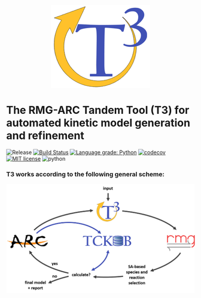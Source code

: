 <p align="center">
  <a href="https://reactionmechanismgenerator.github.io/T3/"><img src="https://github.com/ReactionMechanismGenerator/T3/blob/master/grf/T3_logo_small.gif" alt="T3"></a>
</p>

# The RMG-ARC Tandem Tool (T3) for automated kinetic model generation and refinement

![Release](https://img.shields.io/badge/version-0.1.0-blue.svg)
[![Build Status](https://travis-ci.com/ReactionMechanismGenerator/T3.svg?branch=master)](https://travis-ci.com/ReactionMechanismGenerator/T3)
[![Language grade: Python](https://img.shields.io/lgtm/grade/python/g/ReactionMechanismGenerator/T3.svg?logo=lgtm&logoWidth=18)](https://lgtm.com/projects/g/ReactionMechanismGenerator/T3/context:python)
[![codecov](https://codecov.io/gh/ReactionMechanismGenerator/T3/branch/master/graph/badge.svg)](https://codecov.io/gh/ReactionMechanismGenerator/T3)
[![MIT license](http://img.shields.io/badge/license-MIT-brightgreen.svg)](http://opensource.org/licenses/MIT)
![python](https://img.shields.io/badge/Python-3.7+-blue.svg)

### T3 works according to the following general scheme:

![T3 scheme][cycle]

[cycle]: /grf/T3-circle.gif "T3 scheme"
